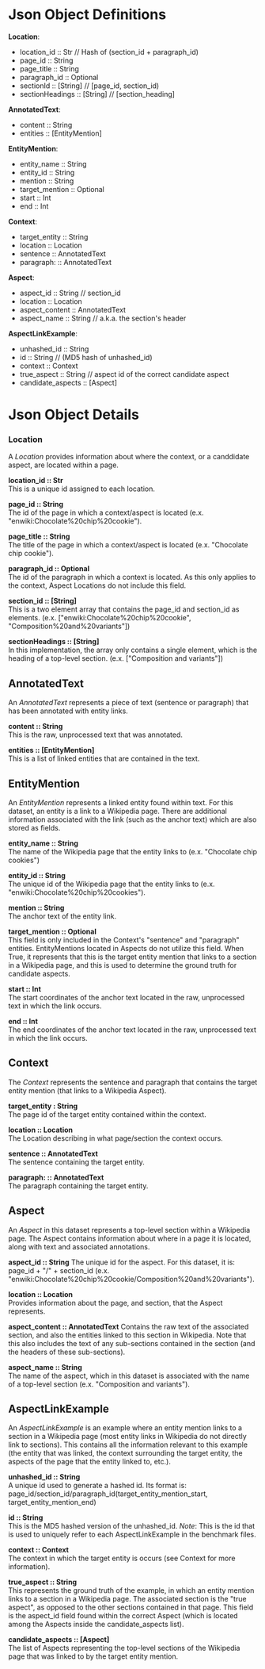# Json Object Definitions

**Location**:
- location_id :: Str // Hash of (section_id + paragraph_id) 
- page_id :: String
- page_title :: String
- paragraph_id :: Optional<String>
- sectionId :: [String] // [page_id, section_id)
- sectionHeadings :: [String] // [section_heading]

**AnnotatedText**:
- content :: String
- entities :: [EntityMention]

**EntityMention**: 
- entity_name :: String
- entity_id :: String
- mention :: String
- target_mention :: Optional<Boolean>
- start :: Int
- end :: Int

**Context**:
- target_entity :: String
- location :: Location
- sentence :: AnnotatedText
- paragraph: :: AnnotatedText

**Aspect**:
- aspect_id :: String // section_id
- location :: Location
- aspect_content :: AnnotatedText
- aspect_name :: String   // a.k.a. the section's header  


**AspectLinkExample**:
- unhashed_id :: String
- id :: String // (MD5 hash of unhashed_id)
- context :: Context 
- true_aspect :: String // aspect id of the correct candidate aspect
- candidate_aspects :: [Aspect] 


# Json Object Details

### Location
A *Location* provides information about where the context, or a canddidate aspect, are located within a page.

**location_id :: Str**  
This is a unique id assigned to each location.

**page_id :: String**  
The id of the page in which a context/aspect is located (e.x. "enwiki:Chocolate%20chip%20cookie").

**page_title :: String**  
The title of the page in which a context/aspect is located (e.x. "Chocolate chip cookie").

**paragraph_id :: Optional<String>**  
The id of the paragraph in which a context is located. As this only applies to the context, Aspect Locations do not include this field.

**section_id :: [String]**  
This is a two element array that contains the page_id and section_id as elements. (e.x. ["enwiki:Chocolate%20chip%20cookie", "Composition%20and%20variants"])

**sectionHeadings :: [String]**  
In this implementation, the array only contains a single element, which is the heading of a top-level section. (e.x. ["Composition and variants"])

## AnnotatedText
An *AnnotatedText* represents a piece of text (sentence or paragraph) that has been annotated with entity links.

**content :: String**  
This is the raw, unprocessed text that was annotated.

**entities :: [EntityMention]**  
This is a list of linked entities that are contained in the text.

## EntityMention
An *EntityMention* represents a linked entity found within text. For this dataset, an entity is a link to a Wikipedia page. There are additional information associated with the link (such as the anchor text) which are also stored as fields.

**entity_name :: String**  
The name of the Wikipedia page that the entity links to (e.x. "Chocolate chip cookies")

**entity_id :: String**  
The unique id of the Wikipedia page that the entity links to (e.x. "enwiki:Chocolate%20chip%20cookies").

**mention :: String**  
The anchor text of the entity link.

**target_mention :: Optional<Boolean>**  
  This field is only included in the Context's "sentence" and "paragraph" entities.
  EntityMentions located in Aspects do not utilize this field.
  When True, it represents that this is the target entity mention that links to a section in a Wikipedia page, and this is used to determine the ground truth for candidate aspects. 
  
**start :: Int**  
The start coordinates of the anchor text located in the raw, unprocessed text in which the link occurs.

**end :: Int**  
The end coordinates of the anchor text located in the raw, unprocessed text in which the link occurs.

## Context
The *Context* represents the sentence and paragraph that contains the target entity mention (that links to a Wikipedia Aspect).

**target_entity : String**  
The page id of the target entity contained within the context. 

**location :: Location**  
The Location describing in what page/section the context occurs.

**sentence  :: AnnotatedText**  
The sentence containing the target entity.

**paragraph: :: AnnotatedText**  
The paragraph containing the target entity.

## Aspect
An *Aspect* in this dataset represents a top-level section within a Wikipedia page.
The Aspect contains information about where in a page it is located, along with text and associated annotations.

**aspect_id :: String** 
The unique id for the aspect. For this dataset, it is: page_id + "/" + section_id (e.x. "enwiki:Chocolate%20chip%20cookie/Composition%20and%20variants").

**location :: Location**  
Provides information about the page, and section, that the Aspect represents.

**aspect_content :: AnnotatedText** 
Contains the raw text of the associated section, and also the entities linked to this section in Wikipedia.
Note that this also includes the text of any sub-sections contained in the section (and the headers of these sub-sections).

**aspect_name :: String**  
The name of the aspect, which in this dataset is associated with the name of a top-level section (e.x. "Composition and variants").


## AspectLinkExample
An *AspectLinkExample* is an example where an entity mention links to a section in a Wikipedia page (most entity links in Wikipedia do not directly link to sections). This contains all the information relevant to this example (the entity that was linked, the context surrounding the target entity, the aspects of the page that the entity linked to, etc.).

**unhashed_id :: String**  
A unique id used to generate a hashed id. Its format is: page_id/section_id/paragraph_id(target_entity_mention_start, target_entity_mention_end)

**id :: String**  
This is the MD5 hashed version of the unhashed_id. *Note*: This is the id that is used to uniquely refer to each AspectLinkExample in the benchmark files.

**context :: Context**  
The context in which the target entity is occurs (see Context for more information).

**true_aspect :: String**  
This represents the ground truth of the example, in which an entity mention links to a section in a Wikipedia page.
The associated section is the "true aspect", as opposed to the other sections contained in that page.
This field is the aspect_id field found within the correct Aspect (which is located among the Aspects inside the candidate_aspects list).

**candidate_aspects :: [Aspect]**  
The list of Aspects representing the top-level sections of the Wikipedia page that was linked to by the target entity mention. 
